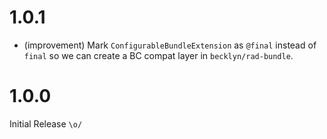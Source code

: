 1.0.1
=====

*   (improvement) Mark `ConfigurableBundleExtension` as `@final` instead of `final` so we can create a BC compat layer in `becklyn/rad-bundle`.


1.0.0
=====

Initial Release `\o/`
